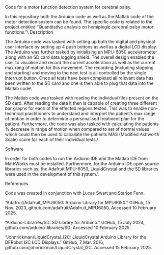 Code for a motor function detection system for cerebral palsy.

In this repository both the Arduino code as well as the Matlab code of the motor detection system can be found. The specific code is related to the project entitled “Quantitative analysis on hemiplegic cerebral palsy motor functions.”\\
Description

The Arduino code was tasked with setting up both the digital and physical user interface by setting up 4 push buttons as well as a digital LCD display. The Arduino was further tasked by initialising an MPU-6050 accelerometer along with an SD card data logging shield. The overall design enabled the user to visualise and record the current acceleration as well as the current max rang of motion for this movement. The recording (including stopping and starting) and moving to the next test is all controlled by the single interrupt button. Once all tests have been completed all relevant data has been written to the SD card and one is then able to plug that data into the Matlab code\\

The Matlab code was tasked with reading the individual files present on the SD card. After reading the data it then is capable of creating three different bar graphs for each of the effected regions tested. This was to enable non-technical practitioners to understand and interpret the patient’s max range of motion in order to determine a personalised treatment plan for the patient. Furthermore, the code was also tasked with calculating the patients % decrease in range of motion when compared to set of normal values which could then be used to calculate the patients MAS (Modified Ashworth Scale) score for each of their individual tests.\\

Software

In order for both codes to run the Arduino IDE and the Matlab IDE from MathWorks must be installed. Furthermore, for the Arduino IDE open source libraries such as; the Adafruit MPU-6050, LiquidCrystal and the SD libraries were used in the development of this system.\\

References

Code was created in conjunction with Lucas Swart and Starion Fenn.

“Adafruit/Adafruit_MPU6050: Arduino Library for MPU6050.” GitHub, 15 Nov. 2023, github.com/adafruit/Adafruit_MPU6050. Accessed 10 February 2025.

“Arduino-Libraries/SD: SD Library for Arduino.” GitHub, 15 July 2024, github.com/arduino-libraries/SD. Accessed 10 February 2025.

“Johnrickman/LiquidCrystal_I2C: LiquidCrystal Arduino Library for the DFRobot I2C LCD Displays.” GitHub, 7 Mar. 2016, github.com/johnrickman/LiquidCrystal_I2C. Accessed 15 February 2025.



